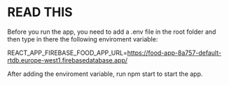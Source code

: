 # READ THIS

Before you run the app, you need to add a .env file in the root folder
and then type in there the following enviroment variable:

REACT_APP_FIREBASE_FOOD_APP_URL=https://food-app-8a757-default-rtdb.europe-west1.firebasedatabase.app/

After adding the enviroment variable, run npm start to start the app.
